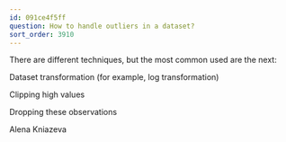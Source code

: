 ```yaml
---
id: 091ce4f5ff
question: How to handle outliers in a dataset?
sort_order: 3910
---
```


There are different techniques, but the most common used are the next:

Dataset transformation (for example, log transformation)

Clipping high values

Dropping these observations

Alena Kniazeva

